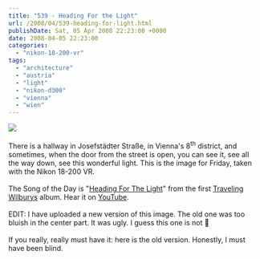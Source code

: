 ```yaml
---
title: "539 - Heading For the Light"
url: /2008/04/539-heading-for-light.html
publishDate: Sat, 05 Apr 2008 22:23:00 +0000
date: 2008-04-05 22:23:00
categories: 
  - "nikon-18-200-vr"
tags: 
  - "architecture"
  - "austria"
  - "light"
  - "nikon-d300"
  - "vienna"
  - "wien"
---
```

<a href="https://d25zfm9zpd7gm5.cloudfront.net/1200x1200/2008/20080404_075927_ps.jpg" target="_blank"><img src="https://d25zfm9zpd7gm5.cloudfront.net/0600x0600/2008/20080404_075927_ps.jpg"/></a><br/><br/>There is a hallway in Josefstädter Straße, in Vienna's 8<sup>th</sup> district, and sometimes, when the door from the street is open, you can see it, see all the way down, see this wonderful light. This is the image for Friday, taken with the Nikon 18-200 VR.<br/><br/>The Song of the Day is "<a href="http://www.lyricsfreak.com/t/travelling+wilburys/heading+for+the+light_20140464.html" target="_blank">Heading For The Light</a>" from the first <a href="http://www.amazon.com/Traveling-Wilburys-CD-DVD/dp/B000P0J024" target="_blank">Traveling Wilburys</a> album. Hear it on <a href="http://www.youtube.com/watch?v=2FUBWbHDp2s" target="_blank">YouTube</a>.<br/><br/><a href="https://d25zfm9zpd7gm5.cloudfront.net/1200x1200/2008/20080404_075927_ps.jpg" target="_blank"><img alt="" border="0" src="https://d25zfm9zpd7gm5.cloudfront.net/0150x0150/2008/20080404_075927_ps.jpg" style="margin: 0pt 0px 0pt 10px; float: right;"/></a> EDIT: I have uploaded a new version of this image. The old one was too bluish in the center part. It was ugly. I guess this one is not 🙂 <br/><br/>If you really, really must have it: here is the old version. Honestly, I must have been blind.
